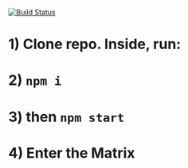 [![Build Status](https://travis-ci.com/TheRealBarenziah/cat-eshop-react.svg?branch=master)](https://travis-ci.com/TheRealBarenziah/cat-eshop-react)
# 1) Clone repo. Inside, run:
# 2) `npm i`
# 3) then `npm start`
# 4) Enter the Matrix